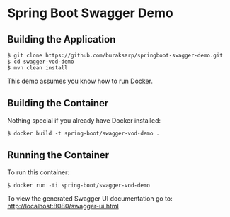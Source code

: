Spring Boot Swagger Demo
=========================

Building the Application
---------------------
    $ git clone https://github.com/buraksarp/springboot-swagger-demo.git
    $ cd swagger-vod-demo
    $ mvn clean install

This demo assumes you know how to run Docker.

Building the Container
----------------------
Nothing special if you already have Docker installed:

    $ docker build -t spring-boot/swagger-vod-demo .

Running the Container
---------------------
To run this container:

    $ docker run -ti spring-boot/swagger-vod-demo

To view the generated Swagger UI documentation go to: [http://localhost:8080/swagger-ui.html](http://localhost:8080/swagger-ui.html)

